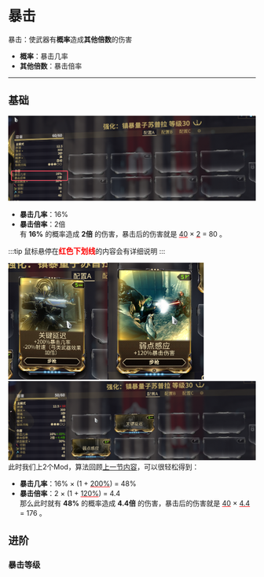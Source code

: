 # 暴击

暴击：使武器有**概率**造成**其他倍数**的伤害
  + **概率**：暴击几率
  + **其他倍数**：暴击倍率

---

## 基础
![CC+CM.png](src/CC+CM.png)
+ **暴击几率**：16%
+ **暴击倍率**：2倍  
有 **16\%** 的概率造成 **2倍** 的伤害，暴击后的伤害就是  <span title="初始面板" style="text-decoration: underline red;">40</span> × <span title="暴击倍率" style="text-decoration: underline red;">2</span> = 80 。

:::tip
鼠标悬停在<span style="color:#ff0000; font-size:15px; font-weight:bold">红色下划线</span>的内容会有详细说明
:::


<img src="./src/CC.png" style="display: inline-block; width: 40%;"><img src="./src/CM.png" style="display: inline-block; width: 39%;">
![CC+CM1.png](src/CC+CM1.png)  
此时我们上2个Mod，算法回顾[上一节内容](01-DMG.md)，可以很轻松得到：
+ **暴击几率**：16% × (1 + <span title="关键延迟" style="text-decoration: underline red;">200%</span>) = 48%
+ **暴击倍率**：2 × (1 + <span title="弱点感应" style="text-decoration: underline red;">120%</span>) = 4.4  
那么此时就有 **48\%** 的概率造成 **4.4倍** 的伤害，暴击后的伤害就是  <span title="初始面板" style="text-decoration: underline red;">40</span> × <span title="暴击倍率" style="text-decoration: underline red;">4.4</span> = 176 。


## 进阶

### 暴击等级
